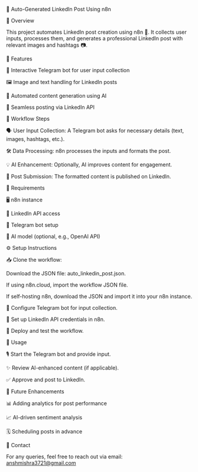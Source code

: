 🚀 Auto-Generated LinkedIn Post Using n8n

📌 Overview

This project automates LinkedIn post creation using n8n 🤖. It collects user inputs, processes them, and generates a professional LinkedIn post with relevant images and hashtags 📷.

🌟 Features

🤖 Interactive Telegram bot for user input collection

🖼️ Image and text handling for LinkedIn posts

📝 Automated content generation using AI

🔗 Seamless posting via LinkedIn API

🔄 Workflow Steps

🗣️ User Input Collection: A Telegram bot asks for necessary details (text, images, hashtags, etc.).

🛠️ Data Processing: n8n processes the inputs and formats the post.

💡 AI Enhancement: Optionally, AI improves content for engagement.

📢 Post Submission: The formatted content is published on LinkedIn.

🔧 Requirements

🖥️ n8n instance

🔑 LinkedIn API access

🤖 Telegram bot setup

🧠 AI model (optional, e.g., OpenAI API)

⚙️ Setup Instructions

📥 Clone the workflow:

Download the JSON file: auto_linkedin_post.json.

If using n8n.cloud, import the workflow JSON file.

If self-hosting n8n, download the JSON and import it into your n8n instance.

🤖 Configure Telegram bot for input collection.

🔐 Set up LinkedIn API credentials in n8n.

🚀 Deploy and test the workflow.

📌 Usage

🎙️ Start the Telegram bot and provide input.

✨ Review AI-enhanced content (if applicable).

✅ Approve and post to LinkedIn.

🔮 Future Enhancements

📊 Adding analytics for post performance

📈 AI-driven sentiment analysis

🗓️ Scheduling posts in advance

📧 Contact

For any queries, feel free to reach out via email: anshmishra3721@gmail.com

